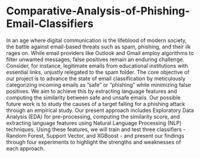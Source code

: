 # Comparative-Analysis-of-Phishing-Email-Classifiers
In an age where digital communication is the lifeblood of modern society, the battle against
email-based threats such as spam, phishing, and their ilk rages on. While email providers like
Outlook and Gmail employ algorithms to filter unwanted messages, false positives remain an
enduring challenge. Consider, for instance, legitimate emails from educational institutions with
essential links, unjustly relegated to the spam folder. The core objective of our project is to
advance the state of email classification by meticulously categorizing incoming emails as ”safe”
or ”phishing” while minimizing false positives. We aim to achieve this by extracting language
features and computing the similarity between safe and unsafe emails. Our possible future work
is to study the causes of a target falling for a phishing attack through an empirical study. Our
present approach includes Exploratory Data Analysis (EDA) for pre-processing, computing the
similarity score, and extracting language features using Natural Language Processing (NLP)
techniques. Using these features, we will train and test three classifiers - Random Forest,
Support Vector, and XGBoost - and present our findings through four experiments to highlight
the strengths and weaknesses of each approach.
